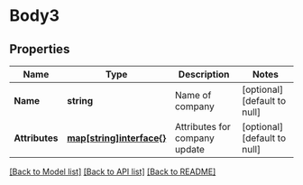 # Body3

## Properties
Name | Type | Description | Notes
------------ | ------------- | ------------- | -------------
**Name** | **string** | Name of company | [optional] [default to null]
**Attributes** | [**map[string]interface{}**](interface{}.md) | Attributes for company update | [optional] [default to null]

[[Back to Model list]](../README.md#documentation-for-models) [[Back to API list]](../README.md#documentation-for-api-endpoints) [[Back to README]](../README.md)


